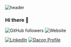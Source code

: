 ![header](https://capsule-render.vercel.app/api?type=waving&height=280&color=0:EEFF00,100:a82da8&text=Welcome!&fontColor=FFFFFF&fontAlignY=20&desc=municef1%27s%20github&descAlign=80)

### Hi there 👋

![GitHub followers](https://img.shields.io/github/followers/municef1?style=social) ![Website](https://img.shields.io/website?up_message=online&url=https://dacon.io/myprofile/447202/home)

[![LinkedIn](https://img.shields.io/badge/LinkedIn-0077B5?style=for-the-badge&logo=linkedin&logoColor=white)](https://www.linkedin.com/in/municef/) [![Dacon Profile](https://img.shields.io/badge/Dacon-Profile-blue?style=for-the-badge)](https://dacon.io/myprofile/447202/home)















<!--
**municef1/municef1** is a ✨ _special_ ✨ repository because its `README.md` (this file) appears on your GitHub profile.

Here are some ideas to get you started:

- 🔭 I’m currently working on ...
- 🌱 I’m currently learning ...
- 👯 I’m looking to collaborate on ...
- 🤔 I’m looking for help with ...
- 💬 Ask me about ...
- 📫 How to reach me: ...
- 😄 Pronouns: ...
- ⚡ Fun fact: ...
정보!
헤더는 https://github.com/kyechan99/capsule-render
뱃지는 https://shields.io/


-->
